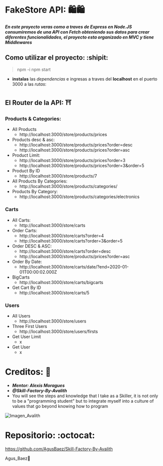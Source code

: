 # FakeStore API: :shopping::shopping:

**_En este proyecto veras como a traves de *Express* en *Node.JS* consumiremos de una *API* con *Fetch* obteniendo sus datos para crear diferentes funcionalidades, el proyecto esta organizado en MVC y tiene *Middlewares*_**

## Como utilizar el proyecto: :shipit:

> npm -i
> npm start

- **instalas** las _dependencias_ e ingresas a traves del **localhost** en el puerto 3000 a las _rutas_:

## El Router de la API: :shinto_shrine:

### Products & Categories:
- All Products
  - http://localhost:3000/store/products/prices
- Products desc & asc:
  - http://localhost:3000/store/products/prices?order=desc
  - http://localhost:3000/store/products/prices?order=asc
- Product Limit:
  - http://localhost:3000/store/products/prices?order=3
  - http://localhost:3000/store/products/prices?order=3&order=5
- Product By ID
  - http://localhost:3000/store/products/7
- All Products By Categories:
  - http://localhost:3000/store/products/categories/
- Products By Category:
  - http://localhost:3000/store/products/categories/electronics

### Carts
- All Carts:
  - http://localhost:3000/store/carts
- Order Carts:
  - http://localhost:3000/store/carts?order=4
  - http://localhost:3000/store/carts?order=3&order=5
- Order DESC & ASC:
  - http://localhost:3000/store/carts?order=desc
  - http://localhost:3000/store/products/prices?order=asc
- Order By Date:
  - http://localhost:3000/store/carts/date/?end=2020-01-01T00:00:02.000Z
- BigCarts
  - http://localhost:3000/store/carts/bigcarts
- Get Cart By ID
  - http://localhost:3000/store/carts/5

### Users
- All Users
  - http://localhost:3000/store/users
- Three First Users
  - http://localhost:3000/store/users/firsts
- Get User Limit
  - x
- Get User 
  - x

# Creditos: :rocket:
- **_Mentor: Alexis Moragues_**
- **_@Skill-Factory-By-Avalith_**
- You will see the steps and knowledge that I take as a Skiller, it is not only to be a "programming student" but to integrate myself into a culture of values that go beyond knowing how to program

![Imagen_Avalith](https://pbs.twimg.com/media/FSjqMYlXIAEeJBw?format=jpg&name=medium)
# Repositorio: :octocat:
https://github.com/AgusBaez/Skill-Factory-By-Avalith

Agus_Baez👋 
